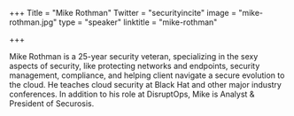 +++
Title = "Mike Rothman"
Twitter = "securityincite"
image = "mike-rothman.jpg"
type = "speaker"
linktitle = "mike-rothman"

+++

Mike Rothman is a 25-year security veteran, specializing in the sexy aspects of security, like protecting networks and endpoints, security management, compliance, and helping client navigate a secure evolution to the cloud. He teaches cloud security at Black Hat and other major industry conferences. In addition to his role at DisruptOps, Mike is Analyst & President of Securosis.